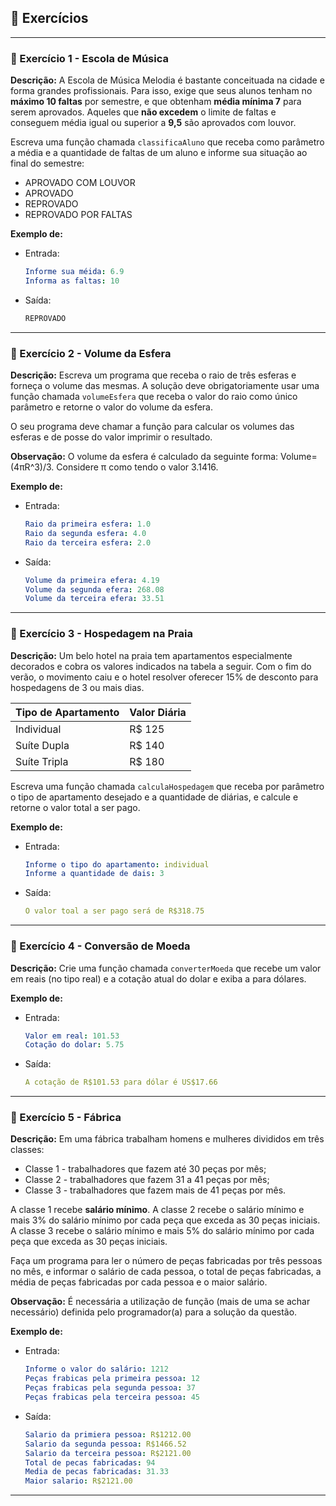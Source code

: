 ## 📝 Exercícios 

---

### 🔹 Exercício 1 - Escola de Música
**Descrição:** A Escola de Música Melodia é bastante conceituada na cidade e forma grandes profissionais. Para isso, exige que seus alunos tenham no **máximo 10 faltas** por semestre, e que obtenham **média mínima 7** para serem aprovados. Aqueles que **não excedem** o limite de faltas e conseguem média igual ou superior a **9,5** são aprovados com louvor.

Escreva uma função chamada `classificaAluno` que receba como parâmetro a média e a quantidade de faltas de um aluno e informe sua situação ao final do semestre:
- APROVADO COM LOUVOR
- APROVADO 
- REPROVADO 
- REPROVADO POR FALTAS

**Exemplo de:**
- Entrada:
    ```yaml
    Informe sua méida: 6.9
    Informa as faltas: 10
    ```
 
* Saída:
    ```css
    REPROVADO
    ```

---

### 🔹 Exercício 2 - Volume da Esfera
**Descrição:** Escreva um programa que receba o raio de três esferas e forneça o volume das mesmas. A solução deve obrigatoriamente usar uma função chamada `volumeEsfera` que receba o valor do raio como único parâmetro e retorne o valor do volume da esfera.

O seu programa deve chamar a função para calcular os volumes das esferas e de posse do valor imprimir o resultado.

**Observação:** O volume da esfera é calculado da seguinte forma: Volume= (4πR^3)/3. Considere π como tendo o valor 3.1416.


**Exemplo de:**
- Entrada:
    ```yaml
    Raio da primeira esfera: 1.0
    Raio da segunda esfera: 4.0
    Raio da terceira esfera: 2.0
    ```
 
* Saída:
    ```yaml
    Volume da primeira efera: 4.19 
    Volume da segunda efera: 268.08 
    Volume da terceira efera: 33.51 
    ```

---

### 🔹 Exercício 3 - Hospedagem na Praia
**Descrição:** Um belo hotel na praia tem apartamentos especialmente decorados e cobra os valores indicados na tabela a seguir. Com o fim do verão, o movimento caiu e o hotel resolver oferecer 15% de desconto para hospedagens de 3 ou mais dias.

|Tipo de Apartamento| Valor Diária|
|-------------------|-----------------------|
|Individual |R$ 125|
|Suíte Dupla  |R$ 140|
|Suíte Tripla  |R$ 180|

Escreva uma função chamada `calculaHospedagem` que receba por parâmetro o tipo de apartamento desejado e a quantidade de diárias, e calcule e retorne o valor total a ser pago.

**Exemplo de:**
- Entrada:
    ```yaml
    Informe o tipo do apartamento: individual
    Informe a quantidade de dais: 3
    ```
 
* Saída:
    ```yaml
    O valor toal a ser pago será de R$318.75
    ```

---

### 🔹 Exercício 4 - Conversão de Moeda
**Descrição:** Crie uma função chamada `converterMoeda` que recebe um valor em reais (no tipo real) e a cotação atual do dolar e exiba a para dólares.

**Exemplo de:**
- Entrada:
    ```yaml
    Valor em real: 101.53
    Cotação do dolar: 5.75
    ```
 
* Saída:
    ```yaml
    A cotação de R$101.53 para dólar é US$17.66
    ```

---

### 🔹 Exercício 5 - Fábrica
**Descrição:** Em uma fábrica trabalham homens e mulheres divididos em três classes:

- Classe 1 - trabalhadores que fazem até 30 peças por mês;
- Classe 2 - trabalhadores que fazem 31 a 41 peças por mês;
- Classe 3 - trabalhadores que fazem mais de 41 peças por mês.

A classe 1 recebe **salário mínimo**. A classe 2 recebe o salário mínimo e mais 3% do salário mínimo por cada peça que exceda as 30 peças iniciais. A classe 3 recebe o salário mínimo e mais 5% do salário mínimo por cada peça que exceda as 30 peças iniciais.

Faça um programa para ler o número de peças fabricadas por três pessoas no mês, e informar o salário de cada pessoa, o total de peças fabricadas, a média de peças fabricadas por cada pessoa e o maior salário.

**Observação:** É necessária a utilização de função (mais de uma se achar necessário) definida pelo programador(a) para a solução da questão.

**Exemplo de:**
- Entrada:
    ```yaml
    Informe o valor do salário: 1212
    Peças frabicas pela primeira pessoa: 12
    Peças frabicas pela segunda pessoa: 37
    Peças frabicas pela terceira pessoa: 45
    ```
 
* Saída:
    ```yaml
    Salario da primiera pessoa: R$1212.00
    Salario da segunda pessoa: R$1466.52
    Salario da terceira pessoa: R$2121.00
    Total de pecas fabricadas: 94
    Media de pecas fabricadas: 31.33
    Maior salario: R$2121.00
    ```

---